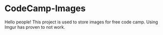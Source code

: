 # CodeCamp-Images
Hello people!
This project is used to store images for free code camp. Using Imgur has proven to not work. 
